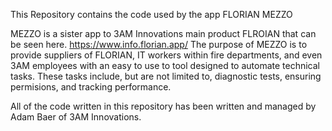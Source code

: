 This Repository contains the code used by the app FLORIAN MEZZO

MEZZO is a sister app to 3AM Innovations main product FLROIAN that can be seen here. https://www.info.florian.app/
The purpose of MEZZO is to provide suppliers of FLORIAN, IT workers within fire departments, and even 3AM employees with an easy to use to tool designed to automate technical tasks.
These tasks include, but are not limited to, diagnostic tests, ensuring permisions, and tracking performance.

All of the code written in this repository has been written and managed by Adam Baer of 3AM Innovations.
